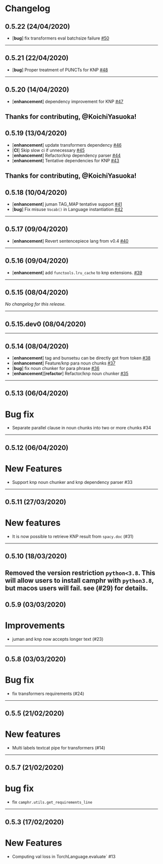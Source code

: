 # Changelog

## 0.5.22 (24/04/2020)
- [**bug**] fix transformers eval batchsize failure [#50](https://github.com/PKSHATechnology-Research/camphr/pull/50)

---

## 0.5.21 (22/04/2020)
- [**bug**] Proper treatment of PUNCTs for KNP [#48](https://github.com/PKSHATechnology-Research/camphr/pull/48)

---

## 0.5.20 (14/04/2020)
- [**enhancement**] dependency improvement for KNP [#47](https://github.com/PKSHATechnology-Research/camphr/pull/47)

Thanks for contributing, @KoichiYasuoka!
---

## 0.5.19 (13/04/2020)
- [**enhancement**] update transformers dependency [#46](https://github.com/PKSHATechnology-Research/camphr/pull/46)
- [**CI**] Skip slow ci if unnecessary [#45](https://github.com/PKSHATechnology-Research/camphr/pull/45)
- [**enhancement**] Refactor/knp dependency parser [#44](https://github.com/PKSHATechnology-Research/camphr/pull/44)
- [**enhancement**] Tentative dependencies for KNP [#43](https://github.com/PKSHATechnology-Research/camphr/pull/43)

Thanks for contributing, @KoichiYasuoka!
---

## 0.5.18 (10/04/2020)
- [**enhancement**] juman TAG_MAP tentative support [#41](https://github.com/PKSHATechnology-Research/camphr/pull/41)
- [**bug**] Fix misuse `Vocab()` in Language instantiation [#42](https://github.com/PKSHATechnology-Research/camphr/pull/42)

---

## 0.5.17 (09/04/2020)
- [**enhancement**] Revert sentencepiece lang from v0.4 [#40](https://github.com/PKSHATechnology-Research/camphr/pull/40)

---

## 0.5.16 (09/04/2020)
- [**enhancement**] add `functools.lru_cache` to knp extensions. [#39](https://github.com/PKSHATechnology-Research/camphr/pull/39)

---

## 0.5.15 (08/04/2020)
*No changelog for this release.*

---

## 0.5.15.dev0 (08/04/2020)


---

## 0.5.14 (08/04/2020)
- [**enhancement**] tag and bunsetsu can be directly got from token [#38](https://github.com/PKSHATechnology-Research/camphr/pull/38)
- [**enhancement**] Feature/knp para noun chunks [#37](https://github.com/PKSHATechnology-Research/camphr/pull/37)
- [**bug**] fix noun chunker for para phrase [#36](https://github.com/PKSHATechnology-Research/camphr/pull/36)
- [**enhancement**][**refactor**] Refactor/knp noun chunker [#35](https://github.com/PKSHATechnology-Research/camphr/pull/35)

---

## 0.5.13 (06/04/2020)
# Bug fix

- Separate parallel clause in noun chunks into two or more chunks #34
---

## 0.5.12 (06/04/2020)
# New Features

- Support knp noun chunker and knp dependency parser #33
---

## 0.5.11 (27/03/2020)
# New features

- It is now possible to retrieve KNP result from `spacy.doc` (#31)
---

## 0.5.10 (18/03/2020)
Removed the version restriction `python<3.8`. This will allow users to install camphr with `python3.8`, but macos users will fail. see (#29) for details.
---

## 0.5.9 (03/03/2020)
# Improvements

- juman and knp now accepts longer text (#23)
---

## 0.5.8 (03/03/2020)
# Bug fix

- fix transformers requirements (#24)
---

## 0.5.5 (21/02/2020)
# New features

- Multi labels textcat pipe for transformers (#14)
---

## 0.5.7 (21/02/2020)
# bug fix

- fix `camphr.utils.get_requirements_line`
---

## 0.5.3 (17/02/2020)
# New Features

- Computing val loss in TorchLanguage.evaluate` #13